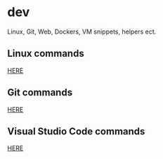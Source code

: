 # dev
Linux, Git, Web, Dockers, VM snippets, helpers ect.

## Linux commands

[HERE](linux_commands.md)

## Git commands

[HERE](git_commands.md)

## Visual Studio Code commands

[HERE](vs_code_commands.md)